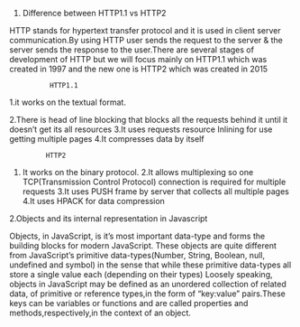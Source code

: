 1. Difference between HTTP1.1 vs HTTP2

HTTP stands for hypertext transfer protocol and it is used in client server communication.By using HTTP user sends the request to the server & the server sends the response to the user.There are several stages of development of HTTP but we will focus mainly on HTTP1.1 which was created in 1997  and the new one is HTTP2 which was created in 2015

              HTTP1.1                                        
  1.it works on the textual format.                    
  
  2.There is head of line blocking that blocks all the requests behind it until it doesn’t
  get its all resources
  3.It uses requests resource Inlining for use getting multiple pages
  4.It compresses data by itself
  
             HTTP2
 1. It works on the binary protocol.
 2.It allows multiplexing so one TCP(Transmission Control Protocol) connection is required for multiple requests
 3.It uses PUSH frame by server that collects all multiple pages
 4.It uses HPACK for data compression
 
 
 2.Objects and its internal representation in Javascript
 
 Objects, in JavaScript, is it’s most important data-type and forms the building blocks for modern JavaScript. These objects are quite different from JavaScript’s primitive data-types(Number, String, Boolean, null, undefined and symbol) in the sense that while these primitive data-types all store a single value each (depending on their types)
Loosely speaking, objects in JavaScript may be defined as an unordered collection of related data, of primitive or reference types,in the form of “key:value” pairs.These keys can be variables or functions and are called properties and methods,respectively,in the context of an object.
